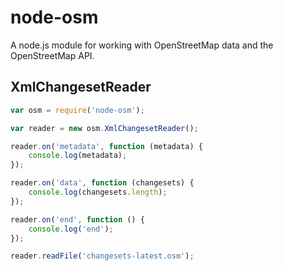 node-osm
========

A node.js module for working with OpenStreetMap data and the OpenStreetMap API.

XmlChangesetReader
------------------

```javascript
var osm = require('node-osm');

var reader = new osm.XmlChangesetReader();

reader.on('metadata', function (metadata) {
    console.log(metadata);    
});

reader.on('data', function (changesets) {
    console.log(changesets.length);
});

reader.on('end', function () {
    console.log('end');
});

reader.readFile('changesets-latest.osm');
```
